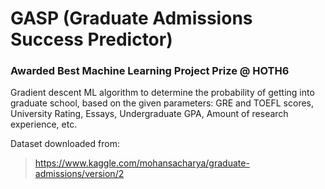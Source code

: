 # GASP (Graduate Admissions Success Predictor)
### Awarded Best Machine Learning Project Prize @ HOTH6

Gradient descent ML algorithm to determine the probability of getting
into graduate school, based on the given parameters:
GRE and TOEFL scores, University Rating, Essays, Undergraduate GPA,
Amount of research experience, etc.

Dataset downloaded from: 
> https://www.kaggle.com/mohansacharya/graduate-admissions/version/2
